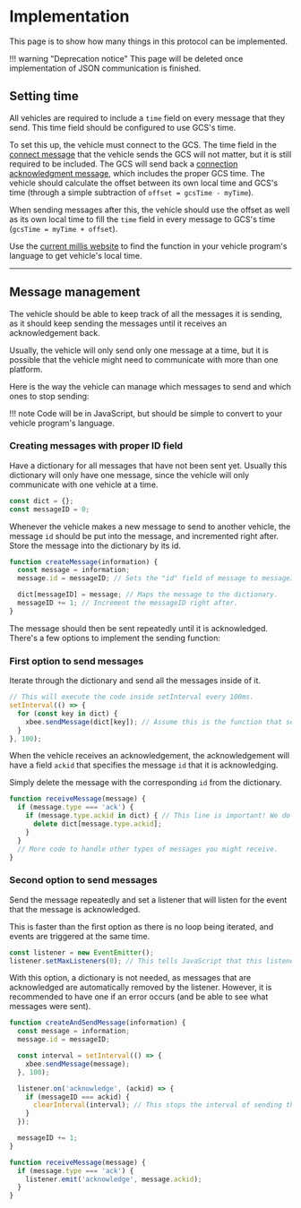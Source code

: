 # Implementation

This page is to show how many things in this protocol can be implemented.

!!! warning "Deprecation notice"
    This page will be deleted once implementation of JSON communication is finished.

## Setting time

All vehicles are required to include a `time` field on every message that they send. This time field
should be configured to use GCS's time.

To set this up, the vehicle must connect to the GCS. The time field in the [connect message][] that
the vehicle sends the GCS will not matter, but it is still required to be included. The GCS will
send back a [connection acknowledgment message][], which includes the proper GCS time. The vehicle
should calculate the offset between its own local time and GCS's time (through a simple subtraction
of `offset = gcsTime - myTime`).

When sending messages after this, the vehicle should use the offset as well as its own local time to
fill the `time` field in every message to GCS's time (`gcsTime = myTime + offset`).

Use the [current millis website](https://currentmillis.com/) to find the function in your vehicle
program's language to get vehicle's local time.

----------------------------------------------------------------------------------------------------

## Message management

The vehicle should be able to keep track of all the messages it is sending, as it should keep
sending the messages until it receives an acknowledgement back.

Usually, the vehicle will only send only one message at a time, but it is possible that the vehicle
might need to communicate with more than one platform.

Here is the way the vehicle can manage which messages to send and which ones to stop sending:

!!! note
    Code will be in JavaScript, but should be simple to convert to your vehicle program's language.

### Creating messages with proper ID field

Have a dictionary for all messages that have not been sent yet. Usually this dictionary will only
have one message, since the vehicle will only communicate with one vehicle at a time.

```javascript
const dict = {};
const messageID = 0;
```

Whenever the vehicle makes a new message to send to another vehicle, the message `id` should be put
into the message, and incremented right after. Store the message into the dictionary by its id.

```javascript
function createMessage(information) {
  const message = information;
  message.id = messageID; // Sets the "id" field of message to messageID.

  dict[messageID] = message; // Maps the message to the dictionary.
  messageID += 1; // Increment the messageID right after.
}
```

The message should then be sent repeatedly until it is acknowledged. There's a few options to
implement the sending function:

### First option to send messages

Iterate through the dictionary and send all the messages inside of it.

```javascript
// This will execute the code inside setInterval every 100ms.
setInterval(() => {
  for (const key in dict) {
    xbee.sendMessage(dict[key]); // Assume this is the function that sends the message through the xbee.
  }
}, 100);
```

When the vehicle receives an acknowledgement, the acknowledgement will have a field `ackid` that
specifies the message `id` that it is acknowledging.

Simply delete the message with the corresponding `id` from the dictionary.

```javascript
function receiveMessage(message) {
  if (message.type === 'ack') {
    if (message.type.ackid in dict) { // This line is important! We do not want to delete a message if it is not there in the first place.
      delete dict[message.type.ackid];
    }
  }
  // More code to handle other types of messages you might receive.
}
```

### Second option to send messages

Send the message repeatedly and set a listener that will listen for the event that the message is
acknowledged.

This is faster than the first option as there is no loop being iterated, and events are triggered
at the same time.

```javascript
const listener = new EventEmitter();
listener.setMaxListeners(0); // This tells JavaScript that this listener will listen for infinite events.
```

With this option, a dictionary is not needed, as messages that are acknowledged are automatically
removed by the listener. However, it is recommended to have one if an error occurs (and be able to
  see what messages were sent).

```javascript
function createAndSendMessage(information) {
  const message = information;
  message.id = messageID;

  const interval = setInterval(() => {
    xbee.sendMessage(message);
  }, 100);

  listener.on('acknowledge', (ackid) => {
    if (messageID === ackid) {
      clearInterval(interval); // This stops the interval of sending the message.
    }
  });

  messageID += 1;
}

function receiveMessage(message) {
  if (message.type === 'ack') {
    listener.emit('acknowledge', message.ackid);
  }
}
```

[connect message]: ../vehicles-gcs-messages/#connect-message
[connection acknowledgment message]: ../gcs-vehicles-messages/#connection-acknowledgement-message

